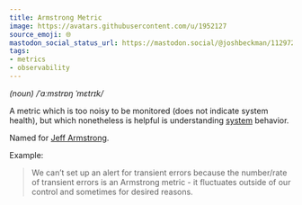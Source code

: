 ```yaml
---
title: Armstrong Metric
image: https://avatars.githubusercontent.com/u/1952127
source_emoji: 🌐
mastodon_social_status_url: https://mastodon.social/@joshbeckman/112972963248340393
tags:
- metrics
- observability
---
```


_(noun) /ˈɑːmstrɒŋ ˈmɛtrɪk/_

A metric which is too noisy to be monitored (does not indicate system health), but which nonetheless is helpful is understanding [system](https://www.joshbeckman.org/notes/principles-of-system) behavior.

Named for [Jeff Armstrong](https://github.com/MahlerFive).

Example:

> We can’t set up an alert for transient errors because the number/rate of transient errors is an Armstrong metric - it fluctuates outside of our control and sometimes for desired reasons.
